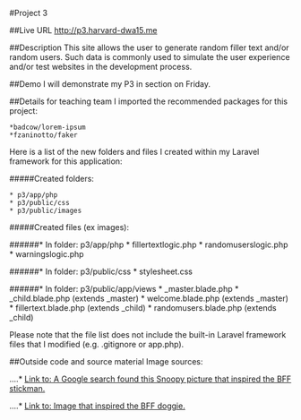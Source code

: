 #Project 3

##Live URL
<http://p3.harvard-dwa15.me>

##Description
This site allows the user to generate random filler text and/or random users. Such data is commonly used to simulate the user experience and/or test websites in the development process.

##Demo
I will demonstrate my P3 in section on Friday.

##Details for teaching team
I imported the recommended packages for this project: 

    *badcow/lorem-ipsum
    *fzaninotto/faker

Here is a list of the new folders and files I created within my Laravel framework for this application:

#####Created folders:

    * p3/app/php
    * p3/public/css
    * p3/public/images


#####Created files (ex images):

######* In folder: p3/app/php
         * fillertextlogic.php
         * randomuserslogic.php
         * warningslogic.php


######* In folder: p3/public/css
         * stylesheet.css


######* In folder: p3/public/app/views
         * _master.blade.php
         * _child.blade.php (extends _master)
         * welcome.blade.php (extends _master)
         * fillertext.blade.php (extends _child)
         * randomusers.blade.php (extends _child)


Please note that the file list does not include the built-in Laravel framework files that I modified (e.g. .gitignore or app.php).

##Outside code and source material
Image sources:

....* [Link to: A Google search found this Snoopy picture that inspired the BFF stickman.](http://shopfurrytales.blogspot.com/2011_03_01_archive.html)

....* [Link to: Image that inspired the BFF doggie.](http://www.shutterstock.com/pic-94264543/stock-photo-sitting-dog-cartoon-raster-version.html)